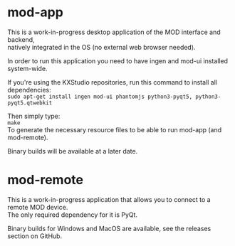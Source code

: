 mod-app
=======

This is a work-in-progress desktop application of the MOD interface and backend,<br/>
natively integrated in the OS (no external web browser needed).<br/>

In order to run this application you need to have ingen and mod-ui installed system-wide.<br/>

If you're using the KXStudio repositories, run this command to install all dependencies:<br/>
`sudo apt-get install ingen mod-ui phantomjs python3-pyqt5, python3-pyqt5.qtwebkit`<br/>

Then simply type:<br/>
`make`<br/>
To generate the necessary resource files to be able to run mod-app (and mod-remote).

Binary builds will be available at a later date.


mod-remote
==========

This is a work-in-progress application that allows you to connect to a remote MOD device.<br/>
The only required dependency for it is PyQt.

Binary builds for Windows and MacOS are available, see the releases section on GitHub.
